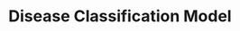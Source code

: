 ---
title: Disease Classification Model
emoji: 🤖
colorFrom: blue
colorTo: green
sdk: gradio
sdk_version: "3.0.0"
app_file: app.py
pinned: false
---
